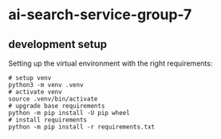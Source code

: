 # ai-search-service-group-7

## development setup

Setting up the virtual environment with the right requirements:
```
# setup venv
python3 -m venv .venv
# activate venv
source .venv/bin/activate
# upgrade base requirements
python -m pip install -U pip wheel
# install requirements
python -m pip install -r requirements.txt
```
